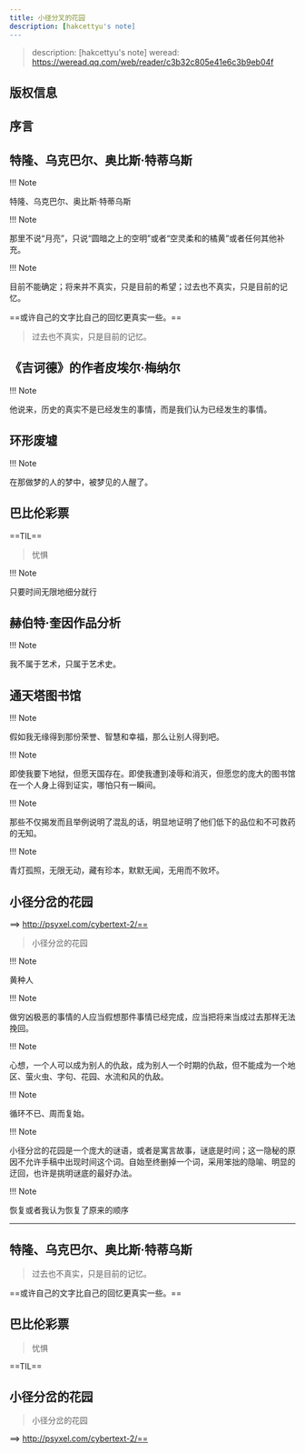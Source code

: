 ```yaml
---
title: 小径分叉的花园
description: [hakcettyu's note]
---
```


> description: [hakcettyu's note]
> weread: https://weread.qq.com/web/reader/c3b32c805e41e6c3b9eb04f

## 版权信息

## 序言

## 特隆、乌克巴尔、奥比斯·特蒂乌斯

!!! Note
    
特隆、乌克巴尔、奥比斯·特蒂乌斯

!!! Note
    
那里不说“月亮”，只说“圆暗之上的空明”或者“空灵柔和的橘黄”或者任何其他补充。

!!! Note
    
目前不能确定；将来并不真实，只是目前的希望；过去也不真实，只是目前的记忆。

==或许自己的文字比自己的回忆更真实一些。==

> 过去也不真实，只是目前的记忆。

## 《吉诃德》的作者皮埃尔·梅纳尔

!!! Note
    
他说来，历史的真实不是已经发生的事情，而是我们认为已经发生的事情。

## 环形废墟

!!! Note
    
在那做梦的人的梦中，被梦见的人醒了。

## 巴比伦彩票

==TIL==

> 忧惧

!!! Note
    
只要时间无限地细分就行

## 赫伯特·奎因作品分析

!!! Note
    
我不属于艺术，只属于艺术史。

## 通天塔图书馆

!!! Note
    
假如我无缘得到那份荣誉、智慧和幸福，那么让别人得到吧。

!!! Note
    
即使我要下地狱，但愿天国存在。即使我遭到凌辱和消灭，但愿您的庞大的图书馆在一个人身上得到证实，哪怕只有一瞬间。

!!! Note
    
那些不仅揭发而且举例说明了混乱的话，明显地证明了他们低下的品位和不可救药的无知。

!!! Note
    
青灯孤照，无限无动，藏有珍本，默默无闻，无用而不败坏。

## 小径分岔的花园

==> http://psyxel.com/cybertext-2/==

> 小径分岔的花园

!!! Note
    
黄种人

!!! Note
    
做穷凶极恶的事情的人应当假想那件事情已经完成，应当把将来当成过去那样无法挽回。

!!! Note
    
心想，一个人可以成为别人的仇敌，成为别人一个时期的仇敌，但不能成为一个地区、萤火虫、字句、花园、水流和风的仇敌。

!!! Note
    
循环不已、周而复始。

!!! Note
    
小径分岔的花园是一个庞大的谜语，或者是寓言故事，谜底是时间；这一隐秘的原因不允许手稿中出现时间这个词。自始至终删掉一个词，采用笨拙的隐喻、明显的迂回，也许是挑明谜底的最好办法。

!!! Note
    
恢复或者我认为恢复了原来的顺序

---

## 特隆、乌克巴尔、奥比斯·特蒂乌斯

> 过去也不真实，只是目前的记忆。

==或许自己的文字比自己的回忆更真实一些。==

## 巴比伦彩票

> 忧惧

==TIL==

## 小径分岔的花园

> 小径分岔的花园

==> http://psyxel.com/cybertext-2/==
